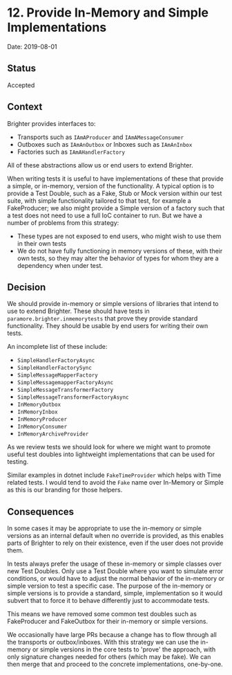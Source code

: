 ﻿# 12. Provide In-Memory and Simple Implementations

Date: 2019-08-01

## Status

Accepted

## Context

Brighter provides interfaces to:

* Transports such as `IAmAProducer` and `IAmAMessageConsumer`
* Outboxes such as `IAmAnOutbox` or Inboxes such as `IAmAnInbox`
* Factories such as `IAmAHandlerFactory`

All of these abstractions allow us or end users to extend Brighter.

When writing tests it is useful to have implementations of these that provide a simple, or in-memory, version of the functionality. A typical option is to provide a Test Double, such as a Fake, Stub or Mock version within our test suite, with simple functionality tailored to that test, for example a FakeProducer; we also might provide a Simple version of a factory such that a test does not need to use a full IoC container to run.
But we have a number of problems from this strategy:

* These types are not exposed to end users, who might wish to use them in their own tests
* We do not have fully functioning in memory versions of these, with their own tests, so they may alter the behavior of types for whom they are a dependency when under test.

## Decision

We should provide in-memory or simple versions of libraries that intend to use to extend Brighter. These should have tests in `paramore.brighter.inmemorytests` that prove they provide standard functionality. They should be usable by end users for writing their own tests.

An incomplete list of these include:

* `SimpleHandlerFactoryAsync`
* `SimpleHandlerFactorySync`
* `SimpleMessageMapperFactory`
* `SimpleMessagemapperFactoryAsync`
* `SimpleMessageTransformerFactory`
* `SimpleMessageTransformerFactoryAsync`
* `InMemoryOutbox`
* `InMemoryInbox`
* `InMemoryProducer`
* `InMemoryConsumer`
* `InMemoryArchiveProvider`

As we review tests we should look for where we might want to promote useful test doubles into lightweight implementations that can be used for testing.

Similar examples in dotnet include `FakeTimeProvider` which helps with Time related tests. I would tend to avoid the `Fake` name over In-Memory or Simple as this is our branding for those helpers.

## Consequences

In some cases it may be appropriate to use the in-memory or simple versions as an internal default when no override is provided, as this enables parts of Brighter to rely on their existence, even if the user does not provide them.

In tests always prefer the usage of these in-memory or simple classes over new Test Doubles. Only use a Test Double where you want to simulate error conditions, or would have to adjust the normal behavior of the in-memory or simple version to test a specific case. The purpose of the in-memory or simple versions is to provide a standard, simple, implementation so it would subvert that to force it to behave differently just to accommodate tests.

This means we have removed some common test doubles such as FakeProducer and FakeOutbox for their in-memory or simple versions.

We occasionally have large PRs because a change has to flow through all the transports or outbox/inboxes. With this strategy we can use the in-memory or simple versions in the core tests to 'prove' the approach, with only signature changes needed for others (which may be fake). We can then merge that and proceed to the concrete implementations, one-by-one.
